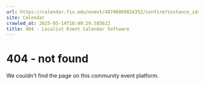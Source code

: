 ```yaml
---
url: https://calendar.fiu.edu/event/48746069824352/confirm?instance_id=48746069832549&return=https%3A%2F%2Fcalendar.fiu.edu%2Ffiu_in_dc_328
site: Calendar
crawled_at: 2025-05-14T18:49:29.585622
title: 404 - Localist Event Calendar Software
---
```


# 404 - not found
We couldn't find the page on this community event platform.
